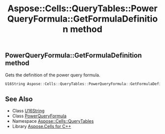 ﻿---
title: Aspose::Cells::QueryTables::PowerQueryFormula::GetFormulaDefinition method
linktitle: GetFormulaDefinition
second_title: Aspose.Cells for C++ API Reference
description: 'Aspose::Cells::QueryTables::PowerQueryFormula::GetFormulaDefinition method. Gets the definition of the power query formula in C++.'
type: docs
weight: 600
url: /cpp/aspose.cells.querytables/powerqueryformula/getformuladefinition/
---
## PowerQueryFormula::GetFormulaDefinition method


Gets the definition of the power query formula.

```cpp
U16String Aspose::Cells::QueryTables::PowerQueryFormula::GetFormulaDefinition()
```

## See Also

* Class [U16String](../../../aspose.cells/u16string/)
* Class [PowerQueryFormula](../)
* Namespace [Aspose::Cells::QueryTables](../../)
* Library [Aspose.Cells for C++](../../../)
